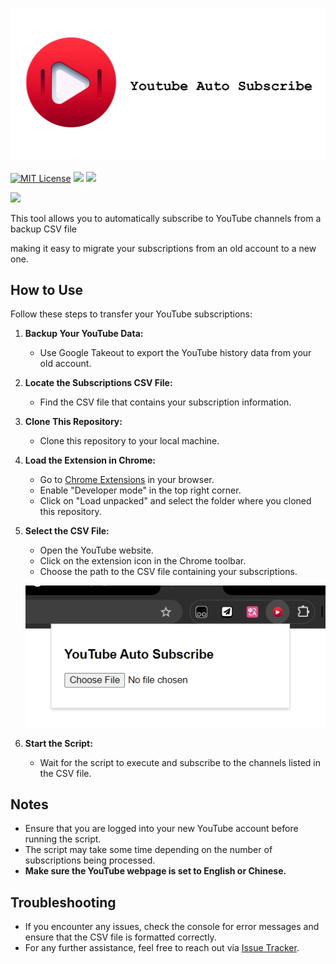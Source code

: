 ![logo](./assets/readme.png)

[![MIT License](https://img.shields.io/badge/license-MIT-blue.svg?style=flat-square)](LICENSE) ![](https://img.shields.io/badge/JavaScript-yellow?style=flat-square&logo=JavaScript&logoColor=white) ![](https://img.shields.io/badge/ChromeWebStore-red?style=flat-square&logo=ChromeWebStore&logoColor=white)  

 ![](https://img.shields.io/badge/Youtube-pink?style=flat-square&logo=YouTube&logoColor=white) 

This tool allows you to automatically subscribe to YouTube channels from a backup CSV file

making it easy to migrate your subscriptions from an old account to a new one.

## How to Use

Follow these steps to transfer your YouTube subscriptions:

1. **Backup Your YouTube Data:**

   - Use Google Takeout to export the YouTube history data from your old account.

2. **Locate the Subscriptions CSV File:**

   - Find the CSV file that contains your subscription information.

3. **Clone This Repository:**

   - Clone this repository to your local machine.

4. **Load the Extension in Chrome:**

   - Go to [Chrome Extensions](chrome://extensions/)  in your browser.
   - Enable "Developer mode" in the top right corner.
   - Click on "Load unpacked" and select the folder where you cloned this repository.

5. **Select the CSV File:**

   - Open the YouTube website.
   - Click on the extension icon in the Chrome toolbar.
   - Choose the path to the CSV file containing your subscriptions.

   ![choose](./assets/chooseFile.png)

6. **Start the Script:**
   - Wait for the script to execute and subscribe to the channels listed in the CSV file.

## Notes

- Ensure that you are logged into your new YouTube account before running the script.
- The script may take some time depending on the number of subscriptions being processed.
- **Make sure the YouTube webpage is set to English or Chinese.**

## Troubleshooting

- If you encounter any issues, check the console for error messages and ensure that the CSV file is formatted correctly.
- For any further assistance, feel free to reach out via [Issue Tracker](https://chat.lmsys.org/URL_TO_ISSUE_TRACKER).
